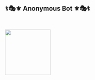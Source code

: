 ## ⚕️🎭⚜️ Anonymous Bot ⚜️🎭⚕️


<br><div align="left"><a href="https://dashboard.heroku.com/new?template=https://github.com/DARKCRIME1/Anonymous-Lovers-Bot.git"><img src="https://i.ibb.co/WPRfjrZ/c6eb7d6b6606.png" width="150" ></a></div>
